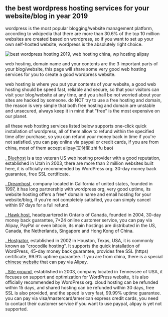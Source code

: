 ## the best wordpress hosting services for your website/blog in year 2019

wordpress is the most popular blogging/website management platform, according to wikipedia that there are more than 30.6% of the top 10 million websites are created based on wordpress, so if you want to set up your own self-hosted website, wordpress is the absolutely right choice.

![best wordpress hosting 2019, web hosting china, wp hosting alipay](https://i.ibb.co/MMLwpCS/wordpress-website-hosting.jpg "top self-hosted solutions for your wordpress website")

web hosting, domain name and your contents are the 3 important parts of your blog/website, this page will share some very good web hosting services for you to create a good wordpress website.

web hosting is where you put your contents of your website, a good web hosting should be speed fast, reliable and secure, so that your visitors can visit your blog/website at any time, and you shall be not worried about your sites are hacked by someone. do NOT try to use a free hosting and domain, the reason is very simple that both free hosting and domain are unstable and unsecured, always keep it in mind that "free" is the most expensive on our planet.

all these web hosting services listed below supports one-click quick installation of wordpress, all of them allow to refund within the specified time after purchase, so you can refund your money back in time if you're not satisfied. you can pay online via paypal or credit cards, if you are from china, most of them accept alipay(支付宝 zhi fu bao)

[. Bluehost](https://www.bluehost.com/track/ykq/) is a top veteran US web hosting provider with a good reputation, established in Utah in 2003, there are more than 2 million websites built here, it is officially recommended by WordPress org. 30-day money back guarantee, free SSL certificate.

[. Dreamhost](https://mbsy.co/rdmwW), company located in California of united states, founded in 1997, it has long partnership with wordpress org, very good uptime, its website hosting offers a free* domain name and email hosting for your website/blog, if you’re not completely satisfied, you can simply cancel within 97 days for a full refund.

[. Hawk host](https://my.hawkhost.com/aff.php?aff=12414), headquartered in Ontario of Canada, founded in 2004, 30-day money back guarantee, 7*24 online customer service, you can pay via Alipay, PayPal or even bitcoin, its main hostings are distributed in the US, Canada, the Netherlands, Singapore and Hong Kong of China.

[. Hostgator](https://partners.hostgator.com/KBOoA), established in 2002 in Houston, Texas, USA, it is commonly known as "crocodile hosting". It supports the quick installation of WordPress, 45-day money back guarantee, provides free SSL (https) certificate, 99.9% uptime guarantee. if you are from china, there is a special [chinese website](https://partners.hostgator.com/9Vnb0) that can pay via Alipay.

[. Site ground](https://www.siteground.com/index.htm?afcode=d374ff711fd59832e23687367eb84f3c), established in 2003, company located in Tennessee of USA, it focuses on support and optimization for WordPress website, it is also officially recommended by WordPress org. cloud hosting can be refunded within 15 days, and shared hosting can be refunded within 30 days, free SSL is also provided, and the speed is very fast, 99.99% uptime guarantee. you can pay via visa/mastercard/american express credit cards, you need to contact their customer service if you want to use paypal, alipay is yet not supported.
